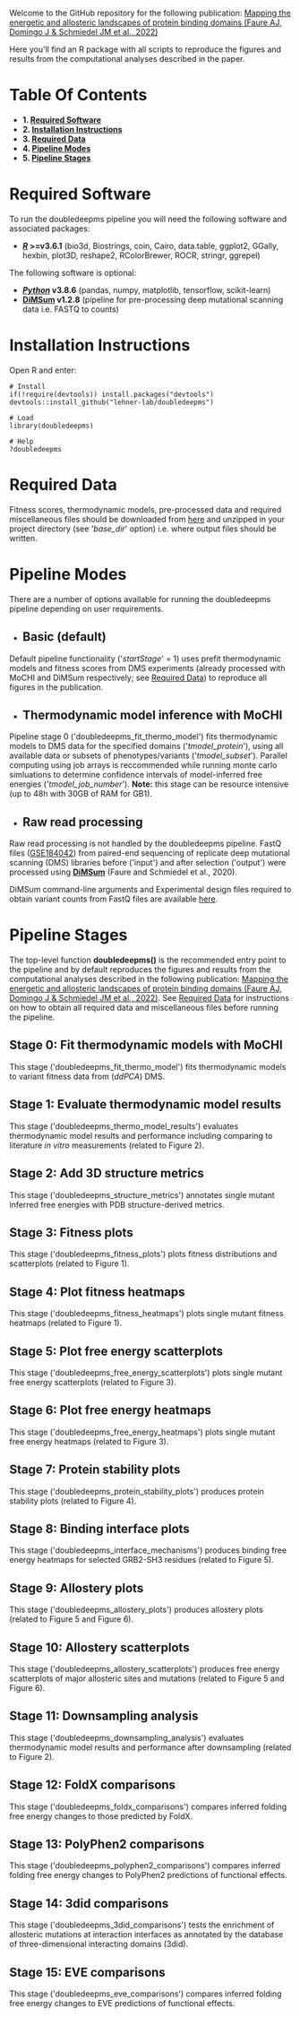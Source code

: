 Welcome to the GitHub repository for the following publication: [Mapping the energetic and allosteric landscapes of protein binding domains (Faure AJ, Domingo J & Schmiedel JM et al., 2022)](https://www.nature.com/articles/s41586-022-04586-4)

Here you'll find an R package with all scripts to reproduce the figures and results from the computational analyses described in the paper.

# Table Of Contents

* **1. [Required Software](#required-software)**
* **2. [Installation Instructions](#installation-instructions)**
* **3. [Required Data](#required-data)**
* **4. [Pipeline Modes](#pipeline-modes)**
* **5. [Pipeline Stages](#pipeline-stages)**

# Required Software

To run the doubledeepms pipeline you will need the following software and associated packages:

* **[_R_](https://www.r-project.org/) >=v3.6.1** (bio3d, Biostrings, coin, Cairo, data.table, ggplot2, GGally, hexbin, plot3D, reshape2, RColorBrewer, ROCR, stringr, ggrepel)

The following software is optional:

* **[_Python_](https://www.python.org/) v3.8.6** (pandas, numpy, matplotlib, tensorflow, scikit-learn) 
* **[DiMSum](https://github.com/lehner-lab/DiMSum) v1.2.8** (pipeline for pre-processing deep mutational scanning data i.e. FASTQ to counts)

# Installation Instructions

Open R and enter:

```
# Install
if(!require(devtools)) install.packages("devtools")
devtools::install_github("lehner-lab/doubledeepms")

# Load
library(doubledeepms)

# Help
?doubledeepms
```

# Required Data

Fitness scores, thermodynamic models, pre-processed data and required miscellaneous files should be downloaded from [here](https://www.dropbox.com/s/uwlnnygdr8nc291/Data.zip?dl=0) and unzipped in your project directory (see '_base_dir_' option) i.e. where output files should be written.

# Pipeline Modes

There are a number of options available for running the doubledeepms pipeline depending on user requirements.

* ## Basic (default)

Default pipeline functionality ('_startStage_' = 1) uses prefit thermodynamic models and fitness scores from DMS experiments (already processed with MoCHI and DiMSum respectively; see [Required Data](#required-data)) to reproduce all figures in the publication.

* ## Thermodynamic model inference with MoCHI

Pipeline stage 0 ('doubledeepms_fit_thermo_model') fits thermodynamic models to DMS data for the specified domains ('_tmodel_protein_'), using all available data or subsets of phenotypes/variants ('_tmodel_subset_'). Parallel computing using job arrays is reccommended while running monte carlo simluations to determine confidence intervals of model-inferred free energies ('_tmodel_job_number_'). **Note:** this stage can be resource intensive (up to 48h with 30GB of RAM for GB1). 

* ## Raw read processing

Raw read processing is not handled by the doubledeepms pipeline. FastQ files ([GSE184042](https://www.ncbi.nlm.nih.gov/geo/query/acc.cgi?acc=GSE184042)) from paired-end sequencing of replicate deep mutational scanning (DMS) libraries before ('input') and after selection ('output') were processed using **[DiMSum](https://github.com/lehner-lab/DiMSum)** (Faure and Schmiedel et al., 2020).

DiMSum command-line arguments and Experimental design files required to obtain variant counts from FastQ files are available [here](https://www.dropbox.com/sh/pfn0bbk14k27zvj/AABQnRykP9vtIhQFoXK_cWhJa?dl=0).

# Pipeline Stages

The top-level function **doubledeepms()** is the recommended entry point to the pipeline and by default reproduces the figures and results from the computational analyses described in the following publication: [Mapping the energetic and allosteric landscapes of protein binding domains (Faure AJ, Domingo J & Schmiedel JM et al., 2022)](https://www.nature.com/articles/s41586-022-04586-4). See [Required Data](#required-data) for instructions on how to obtain all required data and miscellaneous files before running the pipeline.

## Stage 0: Fit thermodynamic models with MoCHI

This stage ('doubledeepms_fit_thermo_model') fits thermodynamic models to variant fitness data from (_ddPCA_) DMS.

## Stage 1: Evaluate thermodynamic model results

This stage ('doubledeepms_thermo_model_results') evaluates thermodynamic model results and performance including comparing to literature _in vitro_ measurements (related to Figure 2).

## Stage 2: Add 3D structure metrics

This stage ('doubledeepms_structure_metrics') annotates single mutant inferred free energies with PDB structure-derived metrics.

## Stage 3: Fitness plots

This stage ('doubledeepms_fitness_plots') plots fitness distributions and scatterplots (related to Figure 1).

## Stage 4: Plot fitness heatmaps

This stage ('doubledeepms_fitness_heatmaps') plots single mutant fitness heatmaps (related to Figure 1).

## Stage 5: Plot free energy scatterplots

This stage ('doubledeepms_free_energy_scatterplots') plots single mutant free energy scatterplots (related to Figure 3).

## Stage 6: Plot free energy heatmaps

This stage ('doubledeepms_free_energy_heatmaps') plots single mutant free energy heatmaps (related to Figure 3).

## Stage 7: Protein stability plots

This stage ('doubledeepms_protein_stability_plots') produces protein stability plots (related to Figure 4).

## Stage 8: Binding interface plots

This stage ('doubledeepms_interface_mechanisms') produces binding free energy heatmaps for selected GRB2-SH3 residues (related to Figure 5).

## Stage 9: Allostery plots

This stage ('doubledeepms_allostery_plots') produces allostery plots (related to Figure 5 and Figure 6).

## Stage 10: Allostery scatterplots

This stage ('doubledeepms_allostery_scatterplots') produces free energy scatterplots of major allosteric sites and mutations (related to Figure 5 and Figure 6).

## Stage 11: Downsampling analysis

This stage ('doubledeepms_downsampling_analysis') evaluates thermodynamic model results and performance after downsampling (related to Figure 2).

## Stage 12: FoldX comparisons

This stage ('doubledeepms_foldx_comparisons') compares inferred folding free energy changes to those predicted by FoldX.

## Stage 13: PolyPhen2 comparisons

This stage ('doubledeepms_polyphen2_comparisons') compares inferred folding free energy changes to PolyPhen2 predictions of functional effects.

## Stage 14: 3did comparisons

This stage ('doubledeepms_3did_comparisons') tests the enrichment of allosteric mutations at interaction interfaces as annotated by the database of three-dimensional interacting domains (3did).

## Stage 15: EVE comparisons

This stage ('doubledeepms_eve_comparisons') compares inferred folding free energy changes to EVE predictions of functional effects.
